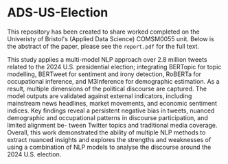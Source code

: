 ﻿# ADS-US-Election
 
This repository has been created to share worked completed on the Univeristy of Bristol's (Applied Data Science) COMSM0055 unit. Below is the abstract of the paper, please see the ```report.pdf``` for the full text.

This study applies a multi-model NLP approach
over 2.8 million tweets related to the 2024 U.S. presidential
election; integrating BERTopic for topic modelling, BERTweet
for sentiment and irony detection, RoBERTa for occupational
inference, and M3Inference for demographic estimation. As a
result, multiple dimensions of the political discourse are captured.
The model outputs are validated against external indicators,
including mainstream news headlines, market movements, and
economic sentiment indices. Key findings reveal a persistent
negative bias in tweets, nuanced demographic and occupational
patterns in discourse participation, and limited alignment be-
tween Twitter topics and traditional media coverage. Overall,
this work demonstrated the ability of multiple NLP methods
to extract nuanced insights and explores the strengths and
weaknesses of using a combination of NLP models to analyse
the discourse around the 2024 U.S. election.
